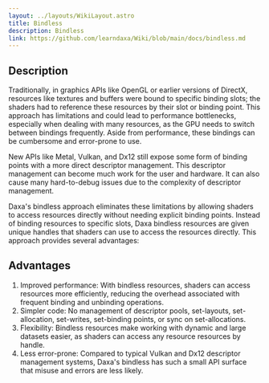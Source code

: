 ```yaml
---
layout: ../layouts/WikiLayout.astro
title: Bindless
description: Bindless
link: https://github.com/learndaxa/Wiki/blob/main/docs/bindless.md
---
```


## Description

Traditionally, in graphics APIs like OpenGL or earlier versions of DirectX, resources like textures and buffers were bound to specific binding slots; the shaders had to reference these resources by their slot or binding point. This approach has limitations and could lead to performance bottlenecks, especially when dealing with many resources, as the GPU needs to switch between bindings frequently. Aside from performance, these bindings can be cumbersome and error-prone to use.

New APIs like Metal, Vulkan, and Dx12 still expose some form of binding points with a more direct descriptor management. This descriptor management can become much work for the user and hardware. It can also cause many hard-to-debug issues due to the complexity of descriptor management.

Daxa's bindless approach eliminates these limitations by allowing shaders to access resources directly without needing explicit binding points. Instead of binding resources to specific slots, Daxa bindless resources are given unique handles that shaders can use to access the resources directly. This approach provides several advantages:

## Advantages

1. Improved performance: With bindless resources, shaders can access resources more efficiently, reducing the overhead associated with frequent binding and unbinding operations.
2. Simpler code: No management of descriptor pools, set-layouts, set-allocation, set-writes, set-binding points, or sync on set-allocations.
3. Flexibility: Bindless resources make working with dynamic and large datasets easier, as shaders can access any resource resources by handle.
4. Less error-prone: Compared to typical Vulkan and Dx12 descriptor management systems, Daxa's bindless has such a small API surface that misuse and errors are less likely.
